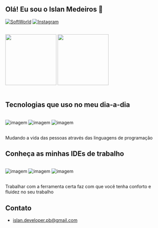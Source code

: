 ## Olá! Eu sou o Islan Medeiros 👋

[![SoftWorld](https://img.shields.io/website?label=SoftWorld.com&style=for-the-badge&url=https://softworldweb.github.io/moreSoftWorld/)](https://softworldweb.github.io/moreSoftWorld/)
[![Instagram](https://img.shields.io/badge/Instagram-E4405F?style=for-the-badge&logo=instagram&logoColor=white)](https://instagram.com/islanmedeiros?igshid=ZDdkNTZiNTM=)

<div><br/>
<img widht="45%" height="160em" src="https://github-readme-stats.vercel.app/api?username=IslanDeveloper&show_icons=true&theme=dark&include_all_commits=true&count_private=true"/>
<img height="160em" src="https://github-readme-stats.vercel.app/api/top-langs/?username=IslanDeveloper&layout=compact&langs_count=16&theme=dark"/>
</div><br/>

## Tecnologias que uso no meu dia-a-dia

<div style="display: inline_block"><br/>
<img aling="center" alt="imagem" src="https://img.shields.io/badge/Kotlin-0095D5?&style=for-the-badge&logo=kotlin&logoColor=white"/>
<img aling="center" alt="imagem" src="https://img.shields.io/badge/Java-ED8B00?style=for-the-badge&logo=openjdk&logoColor=white"/>
<img aling="center" alt="imagem" src="https://img.shields.io/badge/Python-14354C?style=for-the-badge&logo=python&logoColor=white"/>
</div><br/>

Mudando a vida das pessoas através das linguagens de programação

## Conheça as minhas IDEs de trabalho

<div style="display: inline_block"><br/>
<img aling="center" alt="imagem" src="https://img.shields.io/badge/Android_Studio-3DDC84?style=for-the-badge&logo=android-studio&logoColor=white"/>
<img aling="center" alt="imagem" src="https://img.shields.io/badge/IntelliJ_IDEA-000000.svg?style=for-the-badge&logo=intellij-idea&logoColor=white"/>
<img aling="center" alt="imagem" src="https://img.shields.io/badge/PyCharm-000000.svg?&style=for-the-badge&logo=PyCharm&logoColor=white"/>
</div><br/>

Trabalhar com a ferramenta certa faz com que você tenha conforto e fluidez no seu trabalho

## Contato

- islan.developer.pb@gmail.com
